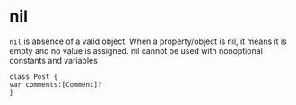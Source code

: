 # nil

`nil` is absence of a valid object. When a property/object is nil, it means it is empty and no value is assigned.
nil cannot be used with nonoptional constants and variables

```
class Post {
var comments:[Comment]?
}
```